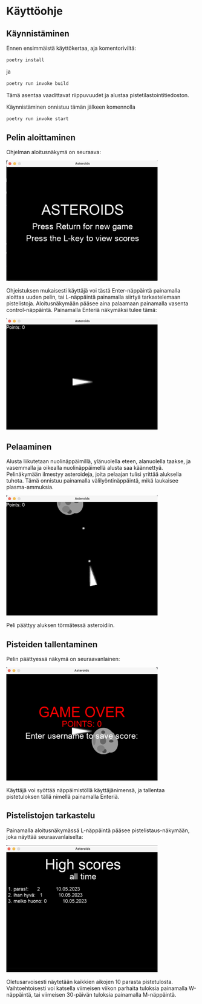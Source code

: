 # Käyttöohje

## Käynnistäminen
Ennen ensimmäistä käyttökertaa, aja komentoriviltä:

```bash 
poetry install
```

ja

```bash
poetry run invoke build
```

Tämä asentaa vaadittavat riippuvuudet ja alustaa pistetilastointitiedoston.

Käynnistäminen onnistuu tämän jälkeen komennolla

```bash
poetry run invoke start
```

## Pelin aloittaminen

Ohjelman aloitusnäkymä on seuraava:

![](./kuvat/aloitusnäkymä.png)

Ohjeistuksen mukaisesti käyttäjä voi tästä Enter-näppäintä painamalla aloittaa uuden pelin, tai L-näppäintä painamalla siirtyä tarkastelemaan pistelistoja. Aloitusnäkymään pääsee aina palaamaan painamalla vasenta control-näppäintä. Painamalla Enteriä näkymäksi tulee tämä:

![](./kuvat/pelinäkymä.png)

## Pelaaminen

Alusta liikutetaan nuolinäppäimillä, ylänuolella eteen, alanuolella taakse, ja vasemmalla ja oikealla nuolinäppäimellä alusta saa käännettyä. Pelinäkymään ilmestyy asteroideja, joita pelaajan tulisi yrittää aluksella tuhota. Tämä onnistuu painamalla välilyöntinäppäintä, mikä laukaisee plasma-ammuksia. 

![](./kuvat/asteroidien_ampuminen.png)

Peli päättyy aluksen törmätessä asteroidiin. 

## Pisteiden tallentaminen

Pelin päättyessä näkymä on seuraavanlainen:

![](./kuvat/game_over_näkymä.png)

Käyttäjä voi syöttää näppäimistöllä käyttäjänimensä, ja tallentaa pistetuloksen tällä nimellä painamalla Enteriä.

## Pistelistojen tarkastelu

Painamalla aloitusnäkymässä L-näppäintä pääsee pistelistaus-näkymään, joka näyttää seuraavanlaiselta:

![](./kuvat/listanäkymä.png)

Oletusarvoisesti näytetään kaikkien aikojen 10 parasta pistetulosta. Vaihtoehtoisesti voi katsella viimeisen viikon parhaita tuloksia painamalla W-näppäintä, tai viimeisen 30-päivän tuloksia painamalla M-näppäintä.
